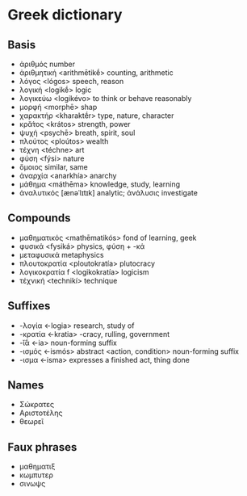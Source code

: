 <!-- spell-checker:disable -->
# Greek dictionary


## Basis

* ἀριθμός <arithmos> number
* ἀριθμητική <arithmētikḗ> counting, arithmetic
* λόγος <lógos> speech, reason
* λογική <logikḗ> logic
* λογικεύω <logikévo> to think or behave reasonably
* μορφή <morphē> shap
* χαρακτήρ <kharaktḗr> type, nature, character
* κρᾰ́τος <krátos> strength, power
* ψυχή <psychē> breath, spirit, soul
* πλούτος <ploútos> wealth
* τέχνη <téchne> art
* φύση <fýsi> nature
* ὅμοιος <homoios> similar, same
* ἀναρχία <anarkhía> anarchy
* μάθημα <máthēma> knowledge, study, learning
* ἀναλυτικός [ænəˈlɪtɪk] <analitikos> analytic; ἀνάλυσις <analisis> investigate


## Compounds
* μαθηματικός <mathēmatikós> fond of learning, geek
* φυσικά <fysiká> physics, φύση +‎ -κά <adverbial suffix>
* μεταφυσικά metaphysics
* ‎πλουτοκρατία <ploutokratía> plutocracy
* λογικοκρατία f <logikokratía> logicism
* τέχνική <technikí> technique

## Suffixes
* -λογία <-logia> research, study of
* -κρατία <-kratia> -cracy, rulling, government
* -ῐ́ᾱ <-ia> noun-forming suffix
* -ισμός <-ismós> abstract <action, condition> noun-forming suffix
* -ισμα <-isma> expresses a finished act, thing done

## Names
* Σώκρατες
* Αριστοτέλης
* θεωρεῖ


## Faux phrases
- μαθηματιξ
- κωμπυτερ
- σινωψς
